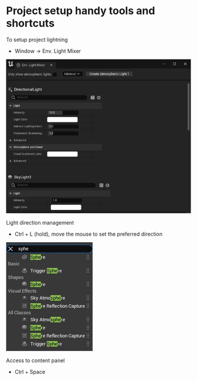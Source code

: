 # Project setup handy tools and shortcuts

To setup project lightning
- Window -> Env. Light Mixer

![LightMixer](./Images/LightMixer.jpg)

Light direction management
- Ctrl + L (hold), move the mouse to set the preferred direction

![LiveSearch](./Images/LiveSearch.jpg)

Access to content panel
- Ctrl + Space